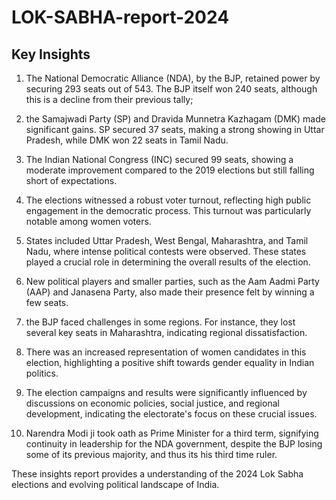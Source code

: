 # LOK-SABHA-report-2024

## Key Insights

1. The National Democratic Alliance (NDA),  by the BJP, retained power by securing 293 seats out of 543. The BJP itself won 240 seats, although this is a decline from their previous tally;

2.  the Samajwadi Party (SP) and Dravida Munnetra Kazhagam (DMK) made significant gains. SP secured 37 seats, making a strong showing in Uttar Pradesh, while DMK won 22 seats in Tamil Nadu.

3.  The Indian National Congress (INC) secured 99 seats, showing a moderate improvement compared to the 2019 elections but still falling short of expectations.

4.  The elections witnessed a robust voter turnout, reflecting high public engagement in the democratic process. This turnout was particularly notable among women voters.

5. States included Uttar Pradesh, West Bengal, Maharashtra, and Tamil Nadu, where intense political contests were observed. These states played a crucial role in determining the overall results of the election.

6.  New political players and smaller parties, such as the Aam Aadmi Party (AAP) and Janasena Party, also made their presence felt by winning a few seats.

7.  the BJP faced challenges in some regions. For instance, they lost several key seats in Maharashtra, indicating regional dissatisfaction.

8. There was an increased representation of women candidates in this election, highlighting a positive shift towards gender equality in Indian politics.

9. The election campaigns and results were significantly influenced by discussions on economic policies, social justice, and regional development, indicating the electorate's focus on these crucial issues.

10.  Narendra Modi ji took oath as Prime Minister for a third term, signifying continuity in leadership for the NDA government, despite the BJP losing some of its previous majority, and thus its his third time ruler. 

These insights report provides a understanding of the 2024 Lok Sabha elections and evolving political landscape of India.


